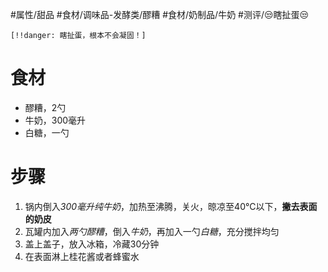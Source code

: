 #属性/甜品 
#食材/调味品-发酵类/醪糟 #食材/奶制品/牛奶 
#测评/😒瞎扯蛋😒

`[!!danger: 瞎扯蛋，根本不会凝固！]`
# 食材 
- 醪糟，2勺
- 牛奶，300毫升
- 白糖，一勺

# 步骤
1. 锅内倒入*300毫升纯牛奶*，加热至沸腾，关火，晾凉至40°C以下，**撇去表面的奶皮**
2. 瓦罐内加入*两勺醪糟*，倒入*牛奶*，再加入一勺*白糖*，充分搅拌均匀
3. 盖上盖子，放入冰箱，冷藏30分钟
4. 在表面淋上桂花酱或者蜂蜜水